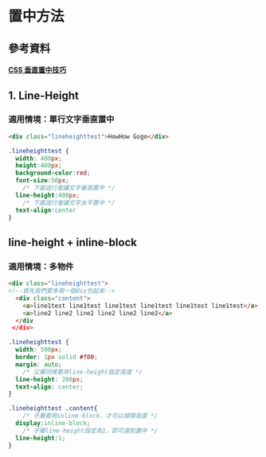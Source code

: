 # 置中方法

## 參考資料
#### [CSS 垂直置中技巧](http://csscoke.com/2018/08/21/css-vertical-align/)

## 1. Line-Height
### 適用情境：單行文字垂直置中
```html
<div class="lineheighttest">HowHow Gogo</div>
```
```css
.lineheighttest {
  width: 400px;
  height:400px;
  background-color:red;
  font-size:50px;
    /* 下面這行會讓文字垂直置中 */
  line-height:400px;
    /* 下面這行會讓文字水平置中 */
  text-align:center
}
```

## line-height + inline-block
### 適用情境：多物件
```html
<div class="lineheighttest">
<!--首先我們要多用一個div包起來-->
  <div class="content">
    <a>line1test line1test line1test line1test line1test line1test</a>
    <a>line2 line2 line2 line2 line2 line2</a>
  </div
 </div>
```
```css
.lineheighttest {
  width: 500px;
  border: 1px solid #f00;
  margin: auto;
    /* 父層同樣要用line-height指定高度 */
  line-height: 200px;
  text-align: center;
}

.lineheighttest .content{
    /* 子層要用inline-block，才可以撐開高度 */
  display:inline-block;
    /* 子層line-height設定為1，即可達到置中 */
  line-height:1;
}

```
